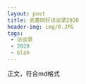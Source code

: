 ```yaml
---
layout: post
title: 武嘉同好访谈录2020
header-img: img/0.JPG
tags:
 - 访谈录
 - 2020
 - blah
---
```


正文，符合md格式
